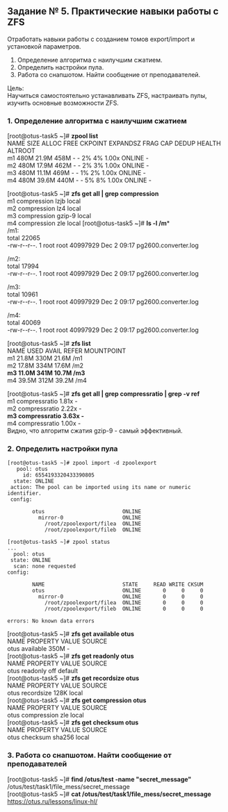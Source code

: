 ## Задание № 5. Практические навыки работы с ZFS ##
Отработать навыки работы с созданием томов export/import и установкой параметров.
1. Определение алгоритма с наилучшим сжатием.
2. Определить настройки пула.
3. Работа со снапшотом. Найти сообщение от преподавателей.

Цель:\
Научиться самостоятельно устанавливать ZFS, настраивать пулы, изучить основные возможности ZFS.
### 1. Определение алгоритма с наилучшим сжатием ###
[root@otus-task5 ~]# **zpool list**\
NAME   SIZE  ALLOC   FREE  CKPOINT  EXPANDSZ   FRAG    CAP  DEDUP    HEALTH  ALTROOT\
m1     480M  21.9M   458M        -         -     2%     4%  1.00x    ONLINE  -\
m2     480M  17.9M   462M        -         -     2%     3%  1.00x    ONLINE  -\
m3     480M  11.1M   469M        -         -     1%     2%  1.00x    ONLINE  -\
m4     480M  39.6M   440M        -         -     5%     8%  1.00x    ONLINE  -

[root@otus-task5 ~]# **zfs get all | grep compression**\
m1    compression           lzjb                   local\
m2    compression           lz4                    local\
m3    compression           gzip-9                 local\
m4    compression           zle                    local
[root@otus-task5 ~]# **ls -l /m***\
/m1:\
total 22065\
-rw-r--r--. 1 root root 40997929 Dec  2 09:17 pg2600.converter.log

/m2:\
total 17994\
-rw-r--r--. 1 root root 40997929 Dec  2 09:17 pg2600.converter.log

/m3:\
total 10961\
-rw-r--r--. 1 root root 40997929 Dec  2 09:17 pg2600.converter.log

/m4:\
total 40069\
-rw-r--r--. 1 root root 40997929 Dec  2 09:17 pg2600.converter.log

[root@otus-task5 ~]# **zfs list**\
NAME   USED  AVAIL     REFER  MOUNTPOINT\
m1    21.8M   330M     21.6M  /m1\
m2    17.8M   334M     17.6M  /m2\
**m3    11.0M   341M     10.7M  /m3**\
m4    39.5M   312M     39.2M  /m4

[root@otus-task5 ~]# **zfs get all | grep compressratio | grep -v ref**\
m1    compressratio         1.81x                  -\
m2    compressratio         2.22x                  -\
**m3    compressratio         3.63x                  -**\
m4    compressratio         1.00x                  -\
Видно, что алгоритм сжатия gzip-9 - самый эффективный.
### 2. Определить настройки пула ###
```
[root@otus-task5 ~]# zpool import -d zpoolexport
   pool: otus
     id: 6554193320433390805
  state: ONLINE
 action: The pool can be imported using its name or numeric identifier.
 config:

        otus                         ONLINE
          mirror-0                   ONLINE
            /root/zpoolexport/filea  ONLINE
            /root/zpoolexport/fileb  ONLINE
```
```
[root@otus-task5 ~]# zpool status
...
  pool: otus
 state: ONLINE
  scan: none requested
config:

        NAME                         STATE     READ WRITE CKSUM
        otus                         ONLINE       0     0     0
          mirror-0                   ONLINE       0     0     0
            /root/zpoolexport/filea  ONLINE       0     0     0
            /root/zpoolexport/fileb  ONLINE       0     0     0

errors: No known data errors
```
[root@otus-task5 ~]# **zfs get available otus**\
NAME  PROPERTY   VALUE  SOURCE\
otus  available  350M   -\
[root@otus-task5 ~]# **zfs get readonly otus**\
NAME  PROPERTY  VALUE   SOURCE\
otus  readonly  off     default\
[root@otus-task5 ~]# **zfs get recordsize otus**\
NAME  PROPERTY    VALUE    SOURCE\
otus  recordsize  128K     local\
[root@otus-task5 ~]# **zfs get compression otus**\
NAME  PROPERTY     VALUE     SOURCE\
otus  compression  zle       local\
[root@otus-task5 ~]# **zfs get checksum otus**\
NAME  PROPERTY  VALUE      SOURCE\
otus  checksum  sha256     local
### 3. Работа со снапшотом. Найти сообщение от преподавателей ###
[root@otus-task5 ~]# **find /otus/test -name "secret_message"**\
/otus/test/task1/file_mess/secret_message\
[root@otus-task5 ~]# **cat /otus/test/task1/file_mess/secret_message**\
https://otus.ru/lessons/linux-hl/
